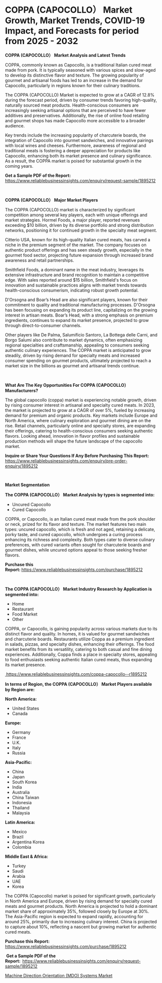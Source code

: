 <p><h1>COPPA (CAPOCOLLO） Market Growth, Market Trends, COVID-19 Impact, and Forecasts for period from 2025 - 2032</h1></p><p><strong>COPPA (CAPOCOLLO） Market Analysis and Latest Trends</strong></p>
<p><p>COPPA, commonly known as Capocollo, is a traditional Italian cured meat made from pork. It is typically seasoned with various spices and slow-aged to develop its distinctive flavor and texture. The growing popularity of gourmet and artisanal foods has led to an increase in the demand for Capocollo, particularly in regions known for their culinary traditions. </p><p>The COPPA (CAPOCOLLO) Market is expected to grow at a CAGR of 12.8% during the forecast period, driven by consumer trends favoring high-quality, naturally sourced meat products. Health-conscious consumers are increasingly seeking artisanal options that are perceived to have fewer additives and preservatives. Additionally, the rise of online food retailing and gourmet shops has made Capocollo more accessible to a broader audience.</p><p>Key trends include the increasing popularity of charcuterie boards, the integration of Capocollo into gourmet sandwiches, and innovative pairings with local wines and cheeses. Furthermore, awareness of regional and traditional meats is fostering a deeper appreciation for products like Capocollo, enhancing both its market presence and culinary significance. As a result, the COPPA market is poised for substantial growth in the coming years.</p></p>
<p><strong>Get a Sample PDF of the Report:&nbsp;</strong> <a href="https://www.reliablebusinessinsights.com/enquiry/request-sample/1895212?utm_campaign=2242&utm_medium=2&utm_source=Github&utm_content=ia&utm_term=28032025&utm_id=coppa-capocollo">https://www.reliablebusinessinsights.com/enquiry/request-sample/1895212</a></p>
<p>&nbsp;</p>
<p><strong>COPPA (CAPOCOLLO） Major Market Players</strong></p>
<p><p>The COPPA (CAPOCOLLO) market is characterized by significant competition among several key players, each with unique offerings and market strategies. Hormel Foods, a major player, reported revenues exceeding $10 billion, driven by its diverse portfolio and strong distribution networks, positioning it for continued growth in the specialty meat segment.</p><p>Citterio USA, known for its high-quality Italian cured meats, has carved a niche in the premium segment of the market. The company focuses on authentic product offerings and has seen steady growth, especially in the gourmet food sector, projecting future expansion through increased brand awareness and retail partnerships.</p><p>Smithfield Foods, a dominant name in the meat industry, leverages its extensive infrastructure and brand recognition to maintain a competitive edge. With sales reported around $15 billion, Smithfield's focus on innovation and sustainable practices aligns with market trends towards health-conscious consumerism, indicating robust growth potential.</p><p>D'Orsogna and Boar’s Head are also significant players, known for their commitment to quality and traditional manufacturing processes. D'Orsogna has been focusing on expanding its product line, capitalizing on the growing interest in artisan meats. Boar’s Head, with a strong emphasis on premium ingredients, continues to expand its market presence, projected to grow through direct-to-consumer channels.</p><p>Other players like De Palma, Salumificio Santoro, La Bottega delle Carni, and Borgo Salumi also contribute to market dynamics, often emphasizing regional specialties and craftsmanship, appealing to consumers seeking authentic culinary experiences. The COPPA market is anticipated to grow steadily, driven by rising demand for specialty meats and increased consumer spending on gourmet products, ultimately projected to reach a market size in the billions as gourmet and artisanal trends continue.</p></p>
<p>&nbsp;</p>
<p><strong>What Are The Key Opportunities For COPPA (CAPOCOLLO） Manufacturers?</strong></p>
<p><p>The global capocollo (coppa) market is experiencing notable growth, driven by rising consumer interest in artisanal and specialty cured meats. In 2023, the market is projected to grow at a CAGR of over 5%, fueled by increasing demand for premium and organic products. Key markets include Europe and North America, where culinary exploration and gourmet dining are on the rise. Retail channels, particularly online and specialty stores, are expanding their offerings, catering to health-conscious consumers seeking authentic flavors. Looking ahead, innovation in flavor profiles and sustainable production methods will shape the future landscape of the capocollo market.</p></p>
<p><strong>Inquire or Share Your Questions If Any Before Purchasing This Report:</strong> <a href="https://www.reliablebusinessinsights.com/enquiry/pre-order-enquiry/1895212?utm_campaign=2242&utm_medium=2&utm_source=Github&utm_content=ia&utm_term=28032025&utm_id=coppa-capocollo">https://www.reliablebusinessinsights.com/enquiry/pre-order-enquiry/1895212</a></p>
<p>&nbsp;</p>
<p><strong>Market Segmentation</strong></p>
<p><strong>The COPPA (CAPOCOLLO） Market Analysis by types is segmented into:</strong></p>
<p><ul><li>Uncured Capocollo</li><li>Cured Capocollo</li></ul></p>
<p><p>COPPA, or Capocollo, is an Italian cured meat made from the pork shoulder or neck, prized for its flavor and texture. The market features two main types: uncured capocollo, which is fresh and not aged, retaining a delicate, porky taste, and cured capocollo, which undergoes a curing process enhancing its richness and complexity. Both types cater to diverse culinary preferences, with cured variants often sought for charcuterie boards and gourmet dishes, while uncured options appeal to those seeking fresher flavors.</p></p>
<p><strong>Purchase this Report:&nbsp;</strong><a href="https://www.reliablebusinessinsights.com/purchase/1895212?utm_campaign=2242&utm_medium=2&utm_source=Github&utm_content=ia&utm_term=28032025&utm_id=coppa-capocollo">https://www.reliablebusinessinsights.com/purchase/1895212</a></p>
<p>&nbsp;</p>
<p><strong>The COPPA (CAPOCOLLO） Market Industry Research by Application is segmented into:</strong></p>
<p><ul><li>Home</li><li>Restaurant</li><li>Food Market</li><li>Other</li></ul></p>
<p><p>COPPA, or Capocollo, is gaining popularity across various markets due to its distinct flavor and quality. In homes, it is valued for gourmet sandwiches and charcuterie boards. Restaurants utilize Coppa as a premium ingredient in salads, pizzas, and specialty dishes, enhancing their offerings. The food market benefits from its versatility, catering to both casual and fine dining experiences. Additionally, Coppa finds a place in specialty stores, appealing to food enthusiasts seeking authentic Italian cured meats, thus expanding its market presence.</p></p>
<p><a href="https://www.reliablebusinessinsights.com/coppa-capocollo--r1895212?utm_campaign=2242&utm_medium=2&utm_source=Github&utm_content=ia&utm_term=28032025&utm_id=coppa-capocollo">&nbsp;https://www.reliablebusinessinsights.com/coppa-capocollo--r1895212</a></p>
<p><strong>In terms of Region, the COPPA (CAPOCOLLO） Market Players available by Region are:</strong></p>
<p>
    <p> <strong> North America: </strong>
        <ul>
            <li>United States</li>
            <li>Canada</li>
        </ul>
        </p> 
    <p> <strong> Europe: </strong>
        <ul>
            <li>Germany</li>
            <li>France</li>
            <li>U.K.</li>
            <li>Italy</li>
            <li>Russia</li>
        </ul>
        </p> 
    <p> <strong> Asia-Pacific: </strong>
        <ul>
            <li>China</li>
            <li>Japan</li>
            <li>South Korea</li>
            <li>India</li>
            <li>Australia</li>
            <li>China Taiwan</li>
            <li>Indonesia</li>
            <li>Thailand</li>
            <li>Malaysia</li>
        </ul>
        </p> 
    <p> <strong> Latin America: </strong>
        <ul>
            <li>Mexico</li>
            <li>Brazil</li>
            <li>Argentina Korea</li>
            <li>Colombia</li>
        </ul>
        </p> 
    <p> <strong> Middle East & Africa: </strong>
        <ul>
            <li>Turkey</li>
            <li>Saudi</li>
            <li>Arabia</li>
            <li>UAE</li>
            <li>Korea</li>
        </ul>
    </p>
    </p>
<p><p>The COPPA (Capocollo) market is poised for significant growth, particularly in North America and Europe, driven by rising demand for specialty cured meats and gourmet products. North America is projected to hold a dominant market share of approximately 35%, followed closely by Europe at 30%. The Asia-Pacific region is expected to expand rapidly, accounting for around 25%, primarily due to increasing culinary interest. China is projected to capture about 10%, reflecting a nascent but growing market for authentic cured meats.</p></p>
<p><strong>Purchase this Report: </strong><a href="https://www.reliablebusinessinsights.com/purchase/1895212?utm_campaign=2242&utm_medium=2&utm_source=Github&utm_content=ia&utm_term=28032025&utm_id=coppa-capocollo">https://www.reliablebusinessinsights.com/purchase/1895212</a></p>
<p>&nbsp;<strong>Get a Sample PDF of the Report:&nbsp;&nbsp;</strong><a href="https://www.reliablebusinessinsights.com/enquiry/request-sample/1895212?utm_campaign=2242&utm_medium=2&utm_source=Github&utm_content=ia&utm_term=28032025&utm_id=coppa-capocollo">https://www.reliablebusinessinsights.com/enquiry/request-sample/1895212</a></p>
<p><strong></strong></p>
<p><p><a href="https://github.com/rosamariarocque98/Market-Research-Report-List-1/blob/main/machine-direction-orientation-mdo-systems-market.md?utm_campaign=2242&utm_medium=2&utm_source=Github&utm_content=ia&utm_term=28032025&utm_id=coppa-capocollo">Machine Direction Orientation (MDO) Systems Market</a></p></p>